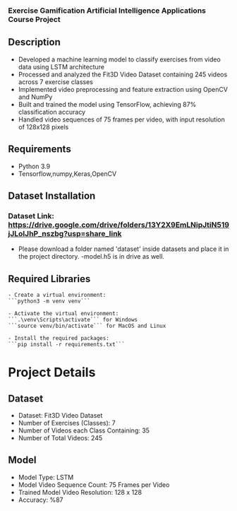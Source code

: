 
### Exercise Gamification Artificial Intelligence Applications Course Project


## Description

- Developed a machine learning model to classify exercises from video data using LSTM architecture
- Processed and analyzed the Fit3D Video Dataset containing 245 videos across 7 exercise classes
- Implemented video preprocessing and feature extraction using OpenCV and NumPy
- Built and trained the model using TensorFlow, achieving 87% classification accuracy
- Handled video sequences of 75 frames per video, with input resolution of 128x128 pixels

## Requirements
  - Python 3.9
  - Tensorflow,numpy,Keras,OpenCV

## Dataset Installation
  ### Dataset Link: https://drive.google.com/drive/folders/13Y2X9EmLNipJtiN519jJLoIJhP_nszbg?usp=share_link
  - Please download  a folder named 'dataset' inside datasets and place it in the project directory.
	-model.h5 is in drive as well.

## Required Libraries
    - Create a virtual environment:
	```python3 -m venv venv```

	- Activate the virtual environment:
	```.\venv\Scripts\activate``` for Windows
	```source venv/bin/activate``` for MacOS and Linux

	- Install the required packages:
	```pip install -r requirements.txt```




# Project Details
## Dataset
  - Dataset: Fit3D Video Dataset
  - Number of Exercises (Classes): 7
  - Number of Videos each Class Containing: 35
  - Number of Total Videos: 245

## Model
  - Model Type: LSTM
  - Model Video Sequence Count: 75 Frames per Video
  - Trained Model Video Resolution: 128 x 128
  - Accuracy: %87
